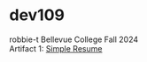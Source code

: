 # dev109
robbie-t
Bellevue College Fall 2024<br>
Artifact 1: <a href="https://robbiet-bc.github.io/dev109/a1/index.html">Simple Resume</a>

